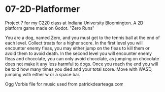 # 07-2D-Platformer

Project 7 for my C220 class at Indiana University Bloomington.
A 2D platform game made on Godot. "Zero Runs"

You are a dog, named Zero, and you must get to the tennis ball at the end of each level. Collect treats for a higher score. In the first level you will encounter enemy fleas, you may either jump  on the fleas to kill them or avoid them to avoid death. In the second level you will encounter enemy fleas and chocolate, you can only avoid chocolate, as jumping on chocolate does not make it any less harmful to dogs. Once you reach the end you will be told how many times you died and your total score. Move with WASD, jumping with either w or a space bar.

Ogg Vorbis file for music used from patrickdearteaga.com
